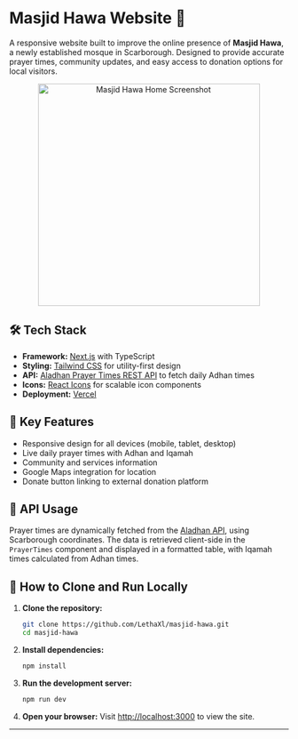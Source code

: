 # Masjid Hawa Website 🌙

A responsive website built to improve the online presence of **Masjid Hawa**, a newly established mosque in Scarborough. Designed to provide accurate prayer times, community updates, and easy access to donation options for local visitors.

<p align="center">
  <img src="home.png" alt="Masjid Hawa Home Screenshot" width="400" />
</p>

## 🛠️ Tech Stack

- **Framework:** [Next.js](https://nextjs.org) with TypeScript
- **Styling:** [Tailwind CSS](https://tailwindcss.com) for utility-first design
- **API:** [Aladhan Prayer Times REST API](https://aladhan.com/prayer-times-api) to fetch daily Adhan times
- **Icons:** [React Icons](https://react-icons.github.io/react-icons/) for scalable icon components
- **Deployment:** [Vercel](https://vercel.com)

## 📌 Key Features
- Responsive design for all devices (mobile, tablet, desktop)
- Live daily prayer times with Adhan and Iqamah
- Community and services information
- Google Maps integration for location
- Donate button linking to external donation platform

## 🔗 API Usage
Prayer times are dynamically fetched from the [Aladhan API](https://aladhan.com/prayer-times-api), using Scarborough coordinates. The data is retrieved client-side in the `PrayerTimes` component and displayed in a formatted table, with Iqamah times calculated from Adhan times.

## 🚀 How to Clone and Run Locally

1. **Clone the repository:**
   ```bash
   git clone https://github.com/LethaXl/masjid-hawa.git
   cd masjid-hawa
   ```
2. **Install dependencies:**
   ```bash
   npm install
   ```
3. **Run the development server:**
   ```bash
   npm run dev
   ```
4. **Open your browser:**
   Visit [http://localhost:3000](http://localhost:3000) to view the site.

---
